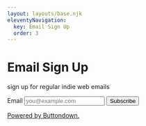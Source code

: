 ```yaml
---
layout: layouts/base.njk
eleventyNavigation:
  key: Email Sign Up
  order: 3
---
```

# Email Sign Up

sign up for regular indie web emails

<form
  action="
    https://buttondown.email/api/emails/embed-subscribe/devansxyz
  "
  method="post"
  target="popupwindow"
  class="embeddable-buttondown-form"
>
  <label for="email">Email</label>
  <input
    type="email"
    name="email"
    placeholder="you@example.com"
  />
  <input type="hidden" value="1" name="embed" />
  <input type="submit" value="Subscribe" />
  <p>
    <a href="https://buttondown.email" target="_blank">
        Powered by Buttondown.
    </a>
  </p>
</form>
